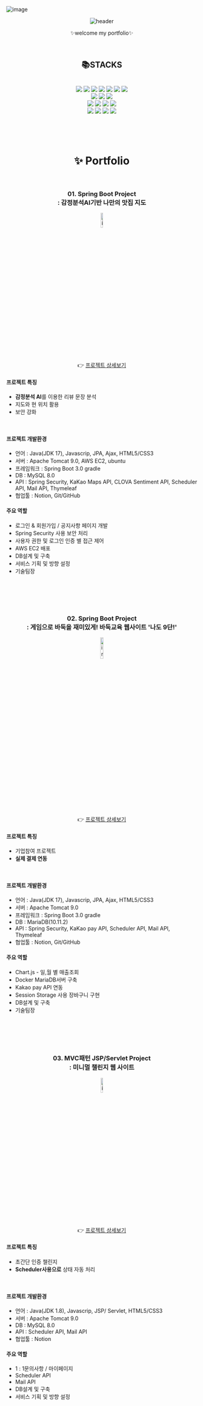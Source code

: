![image](https://github.com/ryuahnee/ryuahnee/assets/135402890/8a2aaff3-9ba9-499f-b0cd-74fb96f0fb21)<div align="center">

![header](https://capsule-render.vercel.app/api?type=Waving&text=Ryuahneee&fontColor=d6ace6)
<br>

<div align="center">
  
✨welcome my portfolio✨

</div>

<br>


  📚STACKS
  ---
  <br>
  
<img src="https://img.shields.io/badge/JAVA-007396?style=for-the-badge&logo=Java&logoColor=white">
<img src="https://img.shields.io/badge/springboot-6DB33F?style=for-the-badge&logo=springboot&logoColor=white">
<img src="https://img.shields.io/badge/Spring-6DB33F?style=for-the-badge&logo=Spring&logoColor=white">
<img src="https://img.shields.io/badge/JavaScript-F7DF1E?style=for-the-badge&logo=JavaScript&logoColor=white">
<img src="https://img.shields.io/badge/HTML5-E34F26?style=for-the-badge&logo=HTML5&logoColor=white">
<img src="https://img.shields.io/badge/CSS3-1572B6?style=for-the-badge&logo=CSS3&logoColor=white">
<img src="https://img.shields.io/badge/json-000000?style=for-the-badge&logo=json&logoColor=white">
<br>
<img src="https://img.shields.io/badge/MySQL-4479A1?style=for-the-badge&logo=MySQL&logoColor=white">
<img src="https://img.shields.io/badge/Oracle-F80000?style=for-the-badge&logo=Oracle&logoColor=white"> 
<img src="https://img.shields.io/badge/mariadb-003545?style=for-the-badge&logo=mariadb&logoColor=white">
<br>
<img src="https://img.shields.io/badge/aws-232F3E?style=for-the-badge&logo=Amazon aws&logoColor=white">
<img src="https://img.shields.io/badge/amazonrds-527FFF?style=for-the-badge&logo=amazonrds&logoColor=white">
<img src="https://img.shields.io/badge/docker-2496ED?style=for-the-badge&logo=docker&logoColor=white">
<img src="https://img.shields.io/badge/synology-B5B5B6?style=for-the-badge&logo=synology&logoColor=white">
<br>
<img src="https://img.shields.io/badge/git-F05032?style=for-the-badge&logo=git&logoColor=white">
<img src="https://img.shields.io/badge/github-181717?style=for-the-badge&logo=github&logoColor=white">
<img src="https://img.shields.io/badge/Eclipse-2C2255?style=for-the-badge&logo=Eclipse%20IDE&logoColor=white">
<img src="https://img.shields.io/badge/intellijidea-000000?style=for-the-badge&logo=intellijidea%20IDE&logoColor=white">

<br><br><br>


# ✨ Portfolio


<br>

###  01. Spring Boot Project<br> : 감정분석AI기반 나만의 맛집 지도
<img width="10%" alt="image" src="https://github.com/ryuahnee/ryuahnee/assets/135402890/e8195a20-de20-4235-bec0-cc6c3c2a42d6"> <br>
👉 [프로젝트 상세보기](https://github.com/ryuahnee/yompro/blob/main/README.md)
  <div align="left">

  #### 프로젝트 특징 <br>
 - **감정분석 AI**를 이용한 리뷰 문장 분석
 - 지도와 현 위치 활용
 - 보안 강화

<br>
    
#### 프로젝트 개발환경 <br>
   - 언어 : Java(JDK 17), Javascrip,  JPA, Ajax, HTML5/CSS3  
   - 서버 : Apache Tomcat 9.0, AWS EC2, ubuntu<br>
   - 프레임워크 : Spring Boot 3.0 gradle   
   - DB : MySQL 8.0
   - API : Spring Security, KaKao Maps API, CLOVA Sentiment API, Scheduler API, Mail API, Thymeleaf
   - 협업툴 : Notion, Git/GitHub 

#### 주요 역할

- 로그인 & 회원가입 / 공지사항 페이지 개발
- Spring Security 사용 보안 처리
- 사용자 권한 및 로그인 인증 별 접근 제어
- AWS EC2 배포
- DB설계 및 구축
- 서비스 기획 및 방향 설정
- 기술팀장
  </div>

<br><br><br><br>

### 02. Spring Boot Project<br> : 게임으로 바둑을 재미있게! 바둑교육 웹사이트 '나도 9단!'
<img width="12%" alt="image" src="https://github.com/ryuahnee/ryuahnee/assets/135402890/65cc5734-b83c-45b9-acdf-d5af3c3c02eb"> <br>
👉 [프로젝트 상세보기](https://github.com/ryuahnee/metoo9dan_web)

  <div align="left">

  #### 프로젝트 특징 <br>
 - 기업참여 프로젝트 <br>
 - **실제 결제 연동**
<br>
    
#### 프로젝트 개발환경 <br>
   - 언어 : Java(JDK 17), Javascrip,  JPA, Ajax, HTML5/CSS3
   - 서버 : Apache Tomcat 9.0
   - 프레임워크 : Spring Boot 3.0 gradle   
   - DB : MariaDB(10.11.2)
   - API : Spring Security, KaKao pay API, Scheduler API, Mail API, Thymeleaf
   - 협업툴 : Notion, Git/GitHub 

#### 주요 역할 <br>
  - Chart.js - 일,월 별 매출조회
  - Docker MariaDB서버 구축
  - Kakao pay API 연동
  - Session Storage 사용 장바구니 구현
  - DB설계 및 구축
  - 기술팀장

  </div>

<br><br><br><br>
### 03. MVC패턴 JSP/Servlet Project<br> : 미니멀 챌린지 웹 사이트
<img width="10%" alt="image" src="https://github.com/ryuahnee/ryuahnee/assets/135402890/2e210ad0-1835-42de-93b7-d4502c7c4abd"> <br>
👉 [프로젝트 상세보기](https://github.com/ryuahnee/Challenge3Day)

<div align="left">

 #### 프로젝트 특징 <br>
 - 초간단 인증 챌린지 <br>
 - **Scheduler사용으로** 상태 자동 처리
<br>

#### 프로젝트 개발환경 <br>
   - 언어 : Java(JDK 1.8), Javascrip,  JSP/ Servlet, HTML5/CSS3
   - 서버 : Apache Tomcat 9.0
   - DB : MySQL 8.0
   - API : Scheduler API, Mail API
   - 협업툴 : Notion

#### 주요 역할 <br>
  - 1 : 1문의사항 / 마이페이지
  - Scheduler API
  - Mail API
  - DB설계 및 구축
  - 서비스 기획 및 방향 설정

  </div>



<br><br><br>





<!--
![Top Langs](https://github-readme-stats.vercel.app/api/top-langs/?username=ryuahnee&layout=compact&theme=tokyonight)
-->


<!--
**ryuahnee/ryuahnee** is a ✨ _special_ ✨ repository because its `README.md` (this file) appears on your GitHub profile.

Here are some ideas to get you started:

- 🔭 I’m currently working on ...
- 🌱 I’m currently learning ...
- 👯 I’m looking to collaborate on ...
- 🤔 I’m looking for help with ...
- 💬 Ask me about ...
- 📫 How to reach me: ...
- 😄 Pronouns: ...
- ⚡ Fun fact: ...
-->
